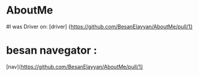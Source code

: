 
# AboutMe
#I was Driver on:
[driver] {https://github.com/BesanElayyan/AboutMe/pull/1}
# besan navegator :
[nav]{https://github.com/BesanElayyan/AboutMe/pull/1}